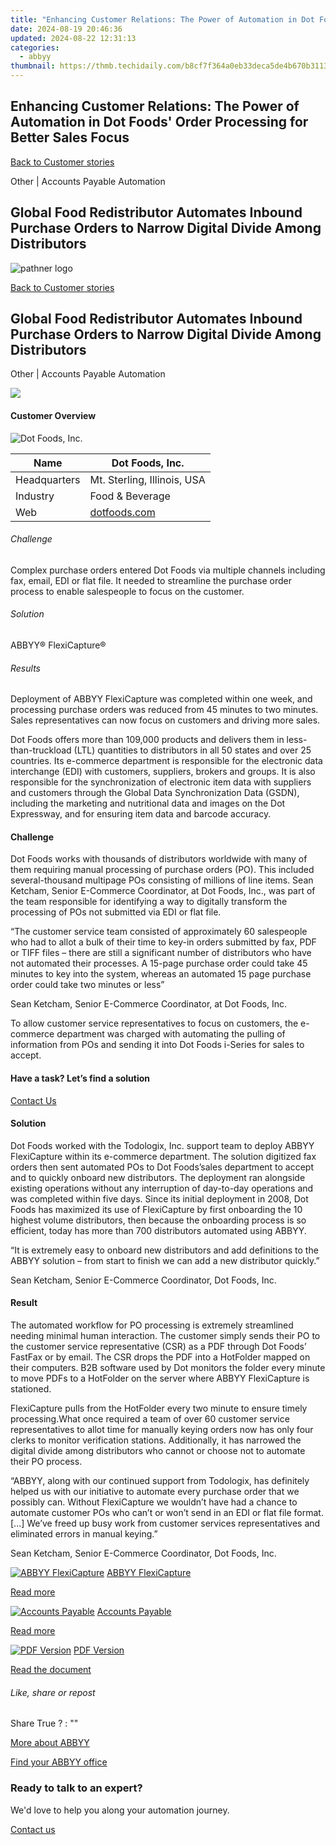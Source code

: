 ```yaml
---
title: "Enhancing Customer Relations: The Power of Automation in Dot Foods' Order Processing for Better Sales Focus"
date: 2024-08-19 20:46:36
updated: 2024-08-22 12:31:13
categories:
  - abbyy
thumbnail: https://thmb.techidaily.com/b8cf7f364a0eb33deca5de4b670b31137b8637ef9737c06562bbb999378e5773.jpg
---
```


## Enhancing Customer Relations: The Power of Automation in Dot Foods' Order Processing for Better Sales Focus

[Back to Customer stories](https://tools.techidaily.com/abbyy/products/)

Other | Accounts Payable Automation

## Global Food Redistributor Automates Inbound Purchase Orders to Narrow Digital Divide Among Distributors

![pathner logo](https://content.abbyy.com/-/media/project/abbyy/abbyy/logos-white/abbyy.png?h=40&iar=0&w=120)

[Back to Customer stories](https://tools.techidaily.com/abbyy/products/)

## Global Food Redistributor Automates Inbound Purchase Orders to Narrow Digital Divide Among Distributors

Other | Accounts Payable Automation 

![](https://static1.abbyy.com/abbyycommedia/19843/03-dot-food-556x303.jpg) 

#### Customer Overview

![Dot Foods, Inc.](https://static1.abbyy.com/abbyycommedia/19846/logo-dot-120.png) 

| Name         | Dot Foods, Inc.                          |
| ------------ | ---------------------------------------- |
| Headquarters | Mt. Sterling, Illinois, USA              |
| Industry     | Food & Beverage                          |
| Web          | [dotfoods.com](http://www.dotfoods.com/) |

###### Challenge

Complex purchase orders entered Dot Foods via multiple channels including fax, email, EDI or flat file. It needed to streamline the purchase order process to enable salespeople to focus on the customer.

###### Solution

ABBYY® FlexiCapture®

###### Results

Deployment of ABBYY FlexiCapture was completed within one week, and processing purchase orders was reduced from 45 minutes to two minutes. Sales representatives can now focus on customers and driving more sales.

Dot Foods offers more than 109,000 products and delivers them in less-than-truckload (LTL) quantities to distributors in all 50 states and over 25 countries. Its e-commerce department is responsible for the electronic data interchange (EDI) with customers, suppliers, brokers and groups. It is also responsible for the synchronization of electronic item data with suppliers and customers through the Global Data Synchronization Data (GSDN), including the marketing and nutritional data and images on the Dot Expressway, and for ensuring item data and barcode accuracy.

#### Challenge

Dot Foods works with thousands of distributors worldwide with many of them requiring manual processing of purchase orders (PO). This included several-thousand multipage POs consisting of millions of line items. Sean Ketcham, Senior E-Commerce Coordinator, at Dot Foods, Inc., was part of the team responsible for identifying a way to digitally transform the processing of POs not submitted via EDI or flat file.

 “The customer service team consisted of approximately 60 salespeople who had to allot a bulk of their time to key-in orders submitted by fax, PDF or TIFF files – there are still a significant number of distributors who have not automated their processes. A 15-page purchase order could take 45 minutes to key into the system, whereas an automated 15 page purchase order could take two minutes or less”

 Sean Ketcham, Senior E-Commerce Coordinator, at Dot Foods, Inc.

To allow customer service representatives to focus on customers, the e-commerce department was charged with automating the pulling of information from POs and sending it into Dot Foods i-Series for sales to accept.

#### Have a task? Let’s find a solution  

[Contact Us](https://tools.techidaily.com/abbyy/products/) 

#### Solution

Dot Foods worked with the Todologix, Inc. support team to deploy ABBYY FlexiCapture within its e-commerce department. The solution digitized fax orders then sent automated POs to Dot Foods’sales department to accept and to quickly onboard new distributors. The deployment ran alongside existing operations without any interruption of day-to-day operations and was completed within five days. Since its initial deployment in 2008, Dot Foods has maximized its use of FlexiCapture by first onboarding the 10 highest volume distributors, then because the onboarding process is so efficient, today has more than 700 distributors automated using ABBYY.

 “It is extremely easy to onboard new distributors and add definitions to the ABBYY solution – from start to finish we can add a new distributor quickly.”

 Sean Ketcham, Senior E-Commerce Coordinator, Dot Foods, Inc.

#### Result

The automated workflow for PO processing is extremely streamlined needing minimal human interaction. The customer simply sends their PO to the customer service representative (CSR) as a PDF through Dot Foods’ FastFax or by email. The CSR drops the PDF into a HotFolder mapped on their computers. B2B software used by Dot monitors the folder every minute to move PDFs to a HotFolder on the server where ABBYY FlexiCapture is stationed.

FlexiCapture pulls from the HotFolder every two minute to ensure timely processing.What once required a team of over 60 customer service representatives to allot time for manually keying orders now has only four clerks to monitor verification stations. Additionally, it has narrowed the digital divide among distributors who cannot or choose not to automate their PO process.

 “ABBYY, along with our continued support from Todologix, has definitely helped us with our initiative to automate every purchase order that we possibly can. Without FlexiCapture we wouldn’t have had a chance to automate customer POs who can’t or won’t send in an EDI or flat file format. \[...\] We’ve freed up busy work from customer services representatives and eliminated errors in manual keying.”

 Sean Ketcham, Senior E-Commerce Coordinator, Dot Foods, Inc.

[![ABBYY FlexiCapture](https://static2.abbyy.com/abbyycommedia/21380/4-flexicapture.jpg)](https://tools.techidaily.com/abbyy/products/) [ABBYY FlexiCapture](https://tools.techidaily.com/abbyy/products/) 

[Read more](https://tools.techidaily.com/abbyy/products/) 

[![Accounts Payable](https://static4.abbyy.com/abbyycommedia/14351/1-accounts-payable.jpg)](https://tools.techidaily.com/abbyy/products/) [Accounts Payable](https://tools.techidaily.com/abbyy/products/) 

[Read more](https://tools.techidaily.com/abbyy/products/) 

[![PDF Version](https://static1.abbyy.com/abbyycommedia/19842/03c-dot-food-360x162.jpg)](https://static4.abbyy.com/abbyycommedia/19821/case-study-dot-foods-en.pdf "PDF Version") [PDF Version](https://static4.abbyy.com/abbyycommedia/19821/case-study-dot-foods-en.pdf "PDF Version") 

[Read the document](https://static4.abbyy.com/abbyycommedia/19821/case-study-dot-foods-en.pdf "PDF Version") 

###### Like, share or repost

Share  True ?  : "" 

[More about ABBYY](https://tools.techidaily.com/abbyy/products/) 

[Find your ABBYY office](https://tools.techidaily.com/abbyy/products/) 

### Ready to talk to an expert?

We'd love to help you along your automation journey.

[Contact us](https://tools.techidaily.com/abbyy/products/)

<ins class="adsbygoogle"
     style="display:block"
     data-ad-format="autorelaxed"
     data-ad-client="ca-pub-7571918770474297"
     data-ad-slot="1223367746"></ins>



<ins class="adsbygoogle"
     style="display:block"
     data-ad-client="ca-pub-7571918770474297"
     data-ad-slot="8358498916"
     data-ad-format="auto"
     data-full-width-responsive="true"></ins>
